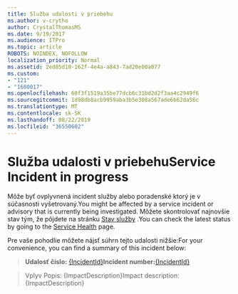 ```yaml
---
title: Služba udalosti v priebehu
ms.author: v-crytho
author: CrystalThomasMS
ms.date: 9/19/2017
ms.audience: ITPro
ms.topic: article
ROBOTS: NOINDEX, NOFOLLOW
localization_priority: Normal
ms.assetid: 2ed85d10-162f-4e4a-a843-7ad20e00a077
ms.custom:
- "121"
- "1600017"
ms.openlocfilehash: 60f3f1519a35be77dcb6c31bd2d2f3aa4c2949f6
ms.sourcegitcommit: 1d98db8acb9959aba3b5e308a567ade6b62da56c
ms.translationtype: MT
ms.contentlocale: sk-SK
ms.lasthandoff: 08/22/2019
ms.locfileid: "36550602"
---
```

# <a name="service-incident-in-progress"></a><span data-ttu-id="5981c-102">Služba udalosti v priebehu</span><span class="sxs-lookup"><span data-stu-id="5981c-102">Service Incident in progress</span></span>

<span data-ttu-id="5981c-103">Môže byť ovplyvnená incident služby alebo poradenské ktorý je v súčasnosti vyšetrovaný.</span><span class="sxs-lookup"><span data-stu-id="5981c-103">You might be affected by a service incident or advisory that is currently being investigated.</span></span> <span data-ttu-id="5981c-104">Môžete skontrolovať najnovšie stav tým, že pôjdete na stránku [Stav služby](https://admin.microsoft.com/adminportal/home#/servicehealth) .</span><span class="sxs-lookup"><span data-stu-id="5981c-104">You can check the latest status by going to the [Service Health](https://admin.microsoft.com/adminportal/home#/servicehealth) page.</span></span>
  
<span data-ttu-id="5981c-105">Pre vaše pohodlie môžete nájsť súhrn tejto udalosti nižšie:</span><span class="sxs-lookup"><span data-stu-id="5981c-105">For your convenience, you can find a summary of this incident below:</span></span>
  
> <span data-ttu-id="5981c-106">**Udalosť číslo:** [{IncidentId}](https://admin.microsoft.com/adminportal/home#/servicehealth)</span><span class="sxs-lookup"><span data-stu-id="5981c-106">**Incident number:**[{IncidentId}](https://admin.microsoft.com/adminportal/home#/servicehealth)</span></span>
    
> <span data-ttu-id="5981c-107">Vplyv Popis: {ImpactDescription}</span><span class="sxs-lookup"><span data-stu-id="5981c-107">Impact description: {ImpactDescription}</span></span>

